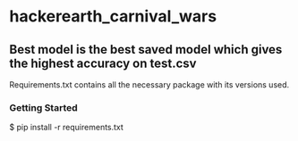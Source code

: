 # hackerearth_carnival_wars

## Best model is the best saved model which gives the highest accuracy on test.csv

Requirements.txt contains all the necessary package with its versions used.

### Getting Started

$ pip install -r requirements.txt
